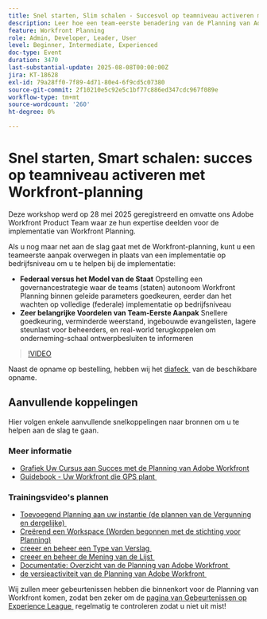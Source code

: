 ```yaml
---
title: Snel starten, Slim schalen - Succesvol op teamniveau activeren met Workfront-planning
description: Leer hoe een team-eerste benadering van de Planning van Adobe Workfront goedkeuring versnelt, resistentie vermindert, en een scalable stichting voor ondernemingsbreed succes bouwt.
feature: Workfront Planning
role: Admin, Developer, Leader, User
level: Beginner, Intermediate, Experienced
doc-type: Event
duration: 3470
last-substantial-update: 2025-08-08T00:00:00Z
jira: KT-18628
exl-id: 79a28ff0-7f89-4d71-80e4-6f9cd5c07380
source-git-commit: 2f10210e5c92e5c1bf77c886ed347cdc967f089e
workflow-type: tm+mt
source-wordcount: '260'
ht-degree: 0%

---
```


# Snel starten, Smart schalen: succes op teamniveau activeren met Workfront-planning

Deze workshop werd op 28 mei 2025 geregistreerd en omvatte ons Adobe Workfront Product Team waar ze hun expertise deelden voor de implementatie van Workfront Planning. 

Als u nog maar net aan de slag gaat met de Workfront-planning, kunt u een teameerste aanpak overwegen in plaats van een implementatie op bedrijfsniveau om u te helpen bij de implementatie: 

* **Federaal versus het Model van de Staat** Opstelling een governancestrategie waar de teams (staten) autonoom Workfront Planning binnen geleide parameters goedkeuren, eerder dan het wachten op volledige (federale) implementatie op bedrijfsniveau  
* **Zeer belangrijke Voordelen van Team-Eerste Aanpak** Snellere goedkeuring, verminderde weerstand, ingebouwde evangelisten, lagere steunlast voor beheerders, en real-world terugkoppelen om onderneming-schaal ontwerpbesluiten te informeren 

>[!VIDEO](https://video.tv.adobe.com/v/3469964/?learn=on&enablevpops)

Naast de opname op bestelling, hebben wij het [&#x200B; diafeck &#x200B;](https://workfront-experience.s3.us-west-2.amazonaws.com/Training/Guides/Customer+Success+at+Scale/052825+-+Start+Fast,+Scale+Smart+Activating+Team-Level+Success+with+Workfront+Planning.pdf) van de beschikbare opname.

## Aanvullende koppelingen

Hier volgen enkele aanvullende snelkoppelingen naar bronnen om u te helpen aan de slag te gaan. 

### Meer informatie

* [&#x200B; Grafiek Uw Cursus aan Succes met de Planning van Adobe Workfront &#x200B;](https://experienceleaguecommunities.adobe.com/t5/workfront-discussions/event-follow-up-learn-chart-your-course-to-success-with-adobe/td-p/743077)
* [&#x200B; Guidebook - Uw Workfront die GPS plant &#x200B;](https://workfront-experience.s3.us-west-2.amazonaws.com/Training/Guides/Customer+Success+at+Scale/Workfront+Planning+Guidebook.pdf)

### Trainingsvideo&#39;s plannen

* [&#x200B; Toevoegend Planning aan uw instantie (de plannen van de Vergunning en dergelijke) &#x200B;](https://experienceleague.adobe.com/nl/docs/workfront-learn/tutorials-workfront/workfront-planning/add-planning-to-your-instance)
* [&#x200B; Creërend een Workspace (Worden begonnen met de stichting voor Planning) &#x200B;](https://experienceleague.adobe.com/nl/docs/workfront-learn/tutorials-workfront/workfront-planning/create-a-workspace)
* [&#x200B; creeer en beheer een Type van Verslag &#x200B;](https://experienceleague.adobe.com/nl/docs/workfront-learn/tutorials-workfront/workfront-planning/create-and-manage-a-record-type)
* [&#x200B; creeer en beheer de Mening van de Lijst &#x200B;](https://experienceleague.adobe.com/nl/docs/workfront-learn/tutorials-workfront/workfront-planning/create-and-manage-table-views)
* [&#x200B; Documentatie: Overzicht van de Planning van Adobe Workfront &#x200B;](https://experienceleague.adobe.com/nl/docs/workfront/using/adobe-workfront-planning/adobe-workfront-planning-general-information/planning-overview)
* [&#x200B; de versieactiviteit van de Planning van Adobe Workfront &#x200B;](https://experienceleague.adobe.com/nl/docs/workfront/using/product-announcements/product-releases/planning-release-activity/planning-release-activity-article-index)

Wij zullen meer gebeurtenissen hebben die binnenkort voor de Planning van Workfront komen, zodat ben zeker om de [&#x200B; pagina van Gebeurtenissen op Experience League &#x200B;](https://experienceleague.adobe.com/events/?lang=nl-NL&filters=Workfront) regelmatig te controleren zodat u niet uit mist!
